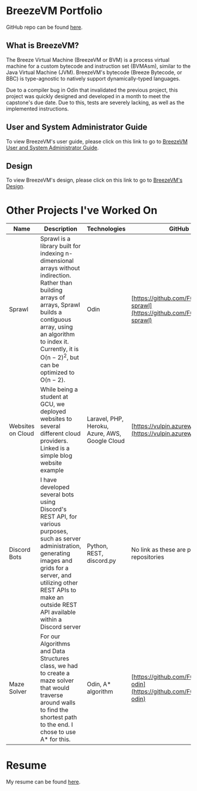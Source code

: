 # BreezeVM Portfolio
GitHub repo can be found [here](https://github.com/F0x1fy/BreezeVM).

## What is BreezeVM?
The Breeze Virtual Machine (BreezeVM or BVM) is a process virtual machine for a custom bytecode and instruction set (BVMAsm), similar to the Java Virtual Machine (JVM). BreezeVM's bytecode (Breeze Bytecode, or BBC) is type-agnostic to natively support dynamically-typed languages.

Due to a compiler bug in Odin that invalidated the previous project, this project was quickly designed and developed in a month to meet the capstone's due date. Due to this, tests are severely lacking, as well as the implemented instructions.

## User and System Administrator Guide
To view BreezeVM's user guide, please click on this link to go to [BreezeVM User and System Administrator Guide](guide).

## Design
To view BreezeVM's design, please click on this link to go to [BreezeVM's Design](design).

# Other Projects I've Worked On
| Name              | Description                                                                                                                                                                                                                                                        | Technologies                                   | GitHub                                                                         |
|-------------------|--------------------------------------------------------------------------------------------------------------------------------------------------------------------------------------------------------------------------------------------------------------------|------------------------------------------------|--------------------------------------------------------------------------------|
|       Sprawl      | Sprawl is a library built for indexing n-dimensional arrays without indirection. Rather than building arrays of arrays, Sprawl builds a contiguous array, using an algorithm to index it. Currently, it is O(n − 2)<sup>2</sup>, but can be optimized to O(n − 2). |                      Odin                      | [https://github.com/F0x1fy/odin-sprawl](https://github.com/F0x1fy/odin-sprawl) |
| Websites on Cloud | While being a student at GCU, we deployed websites to several different cloud providers. Linked is a simple blog website example                                                                                                                                   | Laravel, PHP, Heroku, Azure, AWS, Google Cloud |      [https://vulpin.azurewebsites.net](https://vulpin.azurewebsites.net)      |
|    Discord Bots   | I have developed several bots using Discord's REST API, for various purposes, such as server administration, generating images and grids for a server, and utilizing other REST APIs to make an outside REST API available within a Discord server                 |            Python, REST, discord.py            |                    No link as these are private repositories                   |
|    Maze Solver    | For our Algorithms and Data Structures class, we had to create a maze solver that would traverse around walls to find the shortest path to the end. I chose to use A* for this.                                                                                    |               Odin, A* algorithm               |   [https://github.com/F0x1fy/maze-odin](https://github.com/F0x1fy/maze-odin)   |

# Resume
My resume can be found [here](https://drive.google.com/file/d/1GbA9oRvg4sOwoaVVdHd96GlGLH43r4VZ/view?usp=sharing).
